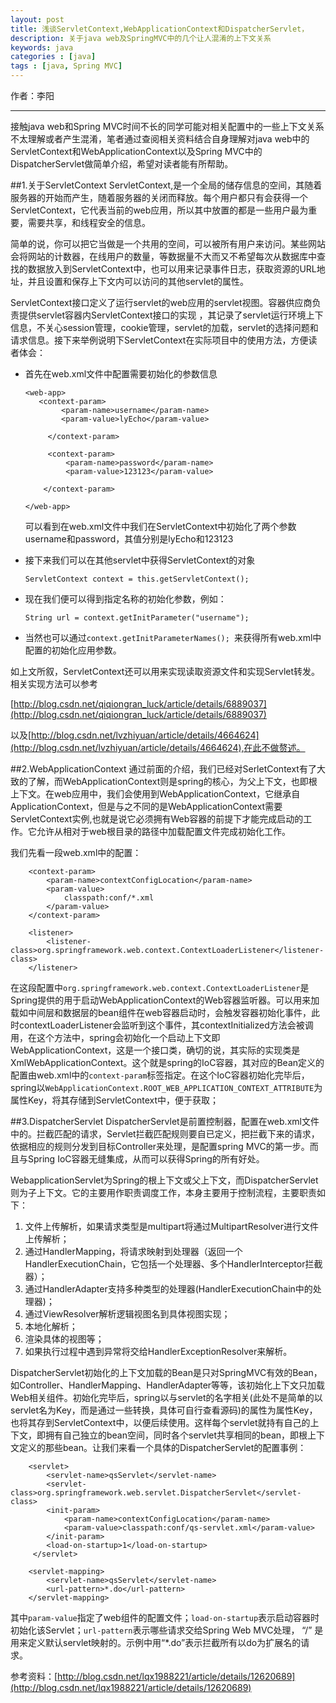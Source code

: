 ```yaml
---
layout: post
title: 浅谈ServletContext,WebApplicationContext和DispatcherServlet，
description: 关于java web及SpringMVC中的几个让人混淆的上下文关系
keywords: java
categories : [java]
tags : [java, Spring MVC]
---
```


作者：李阳

-------------------
接触java web和Spring MVC时间不长的同学可能对相关配置中的一些上下文关系不太理解或者产生混淆，笔者通过查阅相关资料结合自身理解对java web中的ServletContext和WebApplicationContext以及Spring MVC中的DispatcherServlet做简单介绍，希望对读者能有所帮助。

##1.关于ServletContext
ServletContext,是一个全局的储存信息的空间，其随着服务器的开始而产生，随着服务器的关闭而释放。每个用户都只有会获得一个ServletContext，它代表当前的web应用，所以其中放置的都是一些用户最为重要，需要共享，和线程安全的信息。

简单的说，你可以把它当做是一个共用的空间，可以被所有用户来访问。某些网站会将网站的计数器，在线用户的数量，等数据量不大而又不希望每次从数据库中查找的数据放入到ServletContext中，也可以用来记录事件日志，获取资源的URL地址，并且设置和保存上下文内可以访问的其他servlet的属性。

ServletContext接口定义了运行servlet的web应用的servlet视图。容器供应商负责提供servlet容器内ServletContext接口的实现	，其记录了servlet运行环境上下信息，不关心session管理，cookie管理，servlet的加载，servlet的选择问题和请求信息。接下来举例说明下ServletContext在实际项目中的使用方法，方便读者体会：

*	首先在web.xml文件中配置需要初始化的参数信息
	
		<web-app>   
		   <context-param>   
		   		<param-name>username</param-name>   
				<param-value>lyEcho</param-value>   

			 </context-param>   

			 <context-param>   
 				 <param-name>password</param-name>   
 				 <param-value>123123</param-value>   

 			</context-param>    

		</web-app>  
	
	可以看到在web.xml文件中我们在ServletContext中初始化了两个参数username和password，其值分别是lyEcho和123123
*	接下来我们可以在其他servlet中获得ServletContext的对象

		ServletContext context = this.getServletContext();
*	现在我们便可以得到指定名称的初始化参数，例如：
		
		String url = context.getInitParameter("username");
	
*	当然也可以通过`context.getInitParameterNames(); `来获得所有web.xml中配置的初始化应用参数。

如上文所叙，ServletContext还可以用来实现读取资源文件和实现Servlet转发。相关实现方法可以参考

[http://blog.csdn.net/qiqiongran_luck/article/details/6889037](http://blog.csdn.net/qiqiongran_luck/article/details/6889037)

以及[http://blog.csdn.net/lvzhiyuan/article/details/4664624](http://blog.csdn.net/lvzhiyuan/article/details/4664624),在此不做赘述。

##2.WebApplicationContext
通过前面的介绍，我们已经对SerletContext有了大致的了解，而WebApplicationContext则是spring的核心，为父上下文，也即根上下文。在web应用中，我们会使用到WebApplicationContext，它继承自ApplicationContext，但是与之不同的是WebApplicationContext需要ServletContext实例,也就是说它必须拥有Web容器的前提下才能完成启动的工作。它允许从相对于web根目录的路径中加载配置文件完成初始化工作。

我们先看一段web.xml中的配置：

		<context-param>
			<param-name>contextConfigLocation</param-name>
			<param-value>
				classpath:conf/*.xml
			</param-value>
		</context-param> 

		<listener>
			<listener-class>org.springframework.web.context.ContextLoaderListener</listener-class>
		</listener>
在这段配置中`org.springframework.web.context.ContextLoaderListener`是Spring提供的用于启动WebApplicationContext的Web容器监听器。可以用来加载如中间层和数据层的bean组件在web容器启动时，会触发容器初始化事件，此时contextLoaderListener会监听到这个事件，其contextInitialized方法会被调用，在这个方法中，spring会初始化一个启动上下文即WebApplicationContext，这是一个接口类，确切的说，其实际的实现类是XmlWebApplicationContext。这个就是spring的IoC容器，其对应的Bean定义的配置由web.xml中的`context-param`标签指定。在这个IoC容器初始化完毕后，spring以`WebApplicationContext.ROOT_WEB_APPLICATION_CONTEXT_ATTRIBUTE`为属性Key，将其存储到ServletContext中，便于获取；

##3.DispatcherServlet
DispatcherServlet是前置控制器，配置在web.xml文件中的。拦截匹配的请求，Servlet拦截匹配规则要自已定义，把拦截下来的请求，依据相应的规则分发到目标Controller来处理，是配置spring MVC的第一步。而且与Spring IoC容器无缝集成，从而可以获得Spring的所有好处。

WebapplicationServlet为Spring的根上下文或父上下文，而DispatcherServlet则为子上下文。它的主要用作职责调度工作，本身主要用于控制流程，主要职责如下：

1.	文件上传解析，如果请求类型是multipart将通过MultipartResolver进行文件上传解析；
2.	通过HandlerMapping，将请求映射到处理器（返回一个HandlerExecutionChain，它包括一个处理器、多个HandlerInterceptor拦截器）；
3.	通过HandlerAdapter支持多种类型的处理器(HandlerExecutionChain中的处理器)；
4.	通过ViewResolver解析逻辑视图名到具体视图实现；
5.	本地化解析；
6.	渲染具体的视图等；
7.	如果执行过程中遇到异常将交给HandlerExceptionResolver来解析。

DispatcherServlet初始化的上下文加载的Bean是只对SpringMVC有效的Bean，
如Controller、HandlerMapping、HandlerAdapter等等，该初始化上下文只加载Web相关组件。初始化完毕后，spring以与servlet的名字相关(此处不是简单的以servlet名为Key，而是通过一些转换，具体可自行查看源码)的属性为属性Key，也将其存到ServletContext中，以便后续使用。这样每个servlet就持有自己的上下文，即拥有自己独立的bean空间，同时各个servlet共享相同的bean，即根上下文定义的那些bean。让我们来看一个具体的DispatcherServlet的配置事例：


		<servlet>
        	<servlet-name>qsServlet</servlet-name>
       		<servlet-class>org.springframework.web.servlet.DispatcherServlet</servlet-class>
        	<init-param>
            	<param-name>contextConfigLocation</param-name>
            	<param-value>classpath:conf/qs-servlet.xml</param-value>
        	</init-param>
        	<load-on-startup>1</load-on-startup>
   		 </servlet>
    
    	<servlet-mapping>
        	<servlet-name>qsServlet</servlet-name>
        	<url-pattern>*.do</url-pattern>
   	 	</servlet-mapping>
 其中`param-value`指定了web组件的配置文件；`load-on-startup`表示启动容器时初始化该Servlet；`url-pattern`表示哪些请求交给Spring Web MVC处理， “/” 是用来定义默认servlet映射的。示例中用“*.do”表示拦截所有以do为扩展名的请求。

 
参考资料：[http://blog.csdn.net/lqx1988221/article/details/12620689](http://blog.csdn.net/lqx1988221/article/details/12620689)
